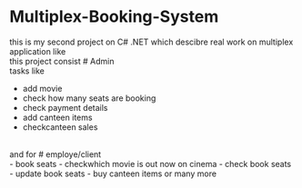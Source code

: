 # Multiplex-Booking-System
this is my second project on C# .NET which descibre real work on multiplex application like
<br> 
this project consist # Admin
<br>
tasks like<br>
- add movie
- check how many seats are booking
- check payment details
- add canteen items
- checkcanteen sales
<br>
and for # employe/client<br>
- book seats
- checkwhich movie is out now on cinema
- check book seats
- update book seats
- buy canteen items or many more
